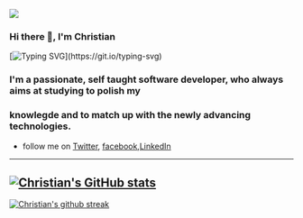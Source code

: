 ![](https://res.cloudinary.com/dfgg73dvr/image/upload/v1620060487/coding-freak_cbcf0o.gif)

### **Hi there 👋, I'm Christian**

[![Typing SVG](https://readme-typing-svg.herokuapp.com?color=4BF722&lines=Welcome+to+my+Github+Profile%2C;I+am+a+certified+Python+Developer;with+over+2+years+of+experience.;My+interests+and+Work+experiences+are+mostly;concern+with+Flutter%2FDart%2C;Python+Computing%2C;Data+Extraction%2C;Machine+Learning.;I+enjoy+learning+by+building+projects%2C;and+Most+Importantly;i+love+Contributing+to+open+source.;Currently+Learning...;Flutter%2FDart%2C+Pattern;Recognition+with+Python%2C;PostgresSql+and+Django.)](https://git.io/typing-svg)

### I'm a passionate, self taught software developer, who always aims at studying to polish my
### knowlegde and to match up with the newly advancing technologies.


- follow me on [Twitter](https://twitter.com/@Akashiutchiha), [facebook](https://www.facebook.com/akashi.utchiha),[LinkedIn](https://www.linkedin.com/in/ndongmo-christian-4a5537226/)
---
[![Christian's GitHub stats](https://github-readme-stats.vercel.app/api?username=Akashiutchiha)](https://github.com/Akashiutchiha/github-readme-stats)
---
[![Christian's github streak](https://github-readme-streak-stats.herokuapp.com/?user=Akashiutchiha&theme=blue-green)](https://github.com/Akashiutchiha/github-readme-streak-stats)





<!--
**Akashiutchiha/Akashiutchiha** is a ✨ _special_ ✨ repository because its `README.md` (this file) appears on your GitHub profile.

Here are some ideas to get you started:

- 🔭 I’m currently working on a Mobile App
- 🌱 I’m currently learning .Python,Flutter,Dart,Kotlin
- 👯 I’m looking to collaborate on .Any project in relaton with my field of study.
- 🤔 I’m looking for help with ...
- 💬 Ask me about ...
- 📫 How to reach me: ...
- 😄 Pronouns: ...
- ⚡ Fun fact: ...
- [Github](https://github.com/Akashiutchiha)
- [facebook](https://www.facebook.com/akashi.utchiha)
- [Twitter](https://twitter.com/@Akashiutchiha)
- [LinkedIn](https://www.linkedin.com/in/ndongmo-christian-4a5537226/)
- Best Picture

  ![alt text](https://encrypted-tbn0.gstatic.com/images?q=tbn:ANd9GcR37Sdg4Qbbd>



